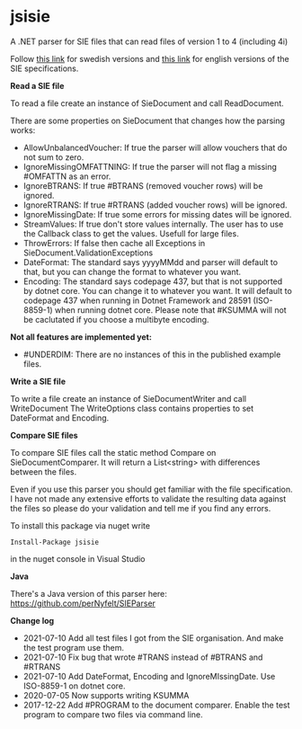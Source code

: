 jsisie
======

A .NET parser for SIE files that can read files of version 1 to 4 (including 4i)

Follow [this link](https://sie.se/vadsie/) for swedish versions and [this link](https://sie.se/in-english/) for english versions of the SIE specifications.

**Read a SIE file**

To read a file create an instance of SieDocument and call ReadDocument.

There are some properties on SieDocument that changes how the parsing works:

+ AllowUnbalancedVoucher: If true the parser will allow vouchers that do not sum to zero.
+ IgnoreMissingOMFATTNING: If true the parser will not flag a missing #OMFATTN as an error.
+ IgnoreBTRANS: If true #BTRANS (removed voucher rows) will be ignored.
+ IgnoreRTRANS: If true #RTRANS (added voucher rows) will be ignored.
+ IgnoreMissingDate: If true some errors for missing dates will be ignored.
+ StreamValues: If true don't store values internally. The user has to use the Callback class to get the values. Usefull for large files.
+ ThrowErrors: If false then cache all Exceptions in SieDocument.ValidationExceptions
+ DateFormat: The standard says yyyyMMdd and parser will default to that, but you can change the format to whatever you want.
+ Encoding: The standard says codepage 437, but that is not supported by dotnet core. You can change it to whatever you want. It will default to codepage 437 when running in Dotnet Framework and 28591 (ISO-8859-1) when running dotnet core. Please note that #KSUMMA will not be caclutated if you choose a multibyte encoding.

**Not all features are implemented yet:**

+ #UNDERDIM: There are no instances of this in the published example files.

**Write a SIE file**

To write a file create an instance of SieDocumentWriter and call WriteDocument
The WriteOptions class contains properties to set DateFormat and Encoding.

**Compare SIE files**

To compare SIE files call the static method Compare on SieDocumentComparer. It will return a List&lt;string&gt; with differences between the files.  


Even if you use this parser you should get familiar with the file specification.
I have not made any extensive efforts to validate the resulting data against the files so please do your validation and tell me if you find any errors.


To install this package via nuget write

	Install-Package jsisie

in the nuget console in Visual Studio 


**Java**

There's a Java version of this parser here: https://github.com/perNyfelt/SIEParser  


**Change log**
+ 2021-07-10	Add all test files I got from the SIE organisation. And make the test program use them.
+ 2021-07-10	Fix bug that wrote #TRANS  instead of #BTRANS and #RTRANS
+ 2021-07-10	Add DateFormat, Encoding and IgnoreMIssingDate. Use ISO-8859-1 on dotnet core.
+ 2020-07-05	Now supports writing KSUMMA
+ 2017-12-22	Add #PROGRAM to the document comparer. Enable the test program to compare two files via command line.


